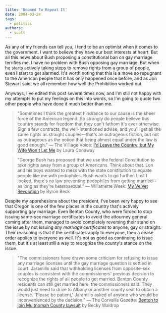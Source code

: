 ```yaml
---
title: 'Doomed To Repeat It'
date: 2004-03-24
tags:
  - politics
authors:
  - scott
---
```


As any of my friends can tell you, I tend to be an optimist when it comes to the government. I want to believe they have our best interests at heart. But all this news about Bush proposing a constitutional ban on gay marriage terrifies me. I have no problem with Bush opposing gay marriage. But when he starts actively taking steps to remove rights from a group of people, even I start to get alarmed. It's worth noting that this is a move so repugnant to the American people that it has only happened once before, and as Jon Stewart said, we all remember how well the Prohibition worked out.

Anyways, I've edited this post several times now, and I'm still not happy with my attempts to put my feelings on this into words, so I'm going to quote two other people who have done it much better than me.

> "Sometimes I think the greatest hindrance to our cause is the sheer force of the American legend. So strongly do people believe this country stands for freedom that they can't fathom it's ever otherwise. Sign a few contracts, the well-intentioned advise, and you'll get all the same rights as straight couples—that's an outrageous fiction, but not as outrageous as the notion that being almost equal under the law is good enough."
> — The Villiage Voice: [I'd Leave the Country, but My Wife Won't Let Me](http://www.villagevoice.com/issues/0409/conaway.php) by Laura Conaway

> "George Bush has proposed that we use the federal Constitution to take rights away from a group of Americans. Think about that. Lon and his boys wanted to mess with the state constitution to equate people like me with pedophiles. Bush wants to go further. Last I looked, there's no law preventing pedophiles from getting married--as long as they're heterosexual."
> — Willamette Week: [My Velvet Revolution](http://www.wweek.com/story.php?story=4879) by Byron Beck

Despite my apprehesions about the president, I've been very happy to see that Oregon is one of the few places in the country that's actively supporting gay marriage. Even Benton County, who were forced to stop issuing same-sex marriage certificates to avoid the attourney general coming after them, managed to avoid completely reversing their stand on the issue by not issuing _any marriage certificates_ to anyone, gay or straight. Their reasoning is that if the certificates apply to everyone, then a cease order applies to everyone as well. It's not as good as continuing to issue them, but it's at least still a way to recognize the county's stance on the issue.

> "The commissioners have drawn some criticism for refusing to issue any marriage licenses until the gay marriage question is settled in court. Jaramillo said that withholding licenses from opposite-sex couples is consistent with the commissioners' previous decision to recognize the rights of all people to get married. Benton County residents can still get married here, the commissioners said. They would just need to drive to Albany or another county seat to obtain a license. 'Please be patient,' Jaramillo asked of anyone who would be inconvenienced by the decision."
> — The Corvallis Gazette: [Benton to join Multnomah County lawsuit](http://www.gazettetimes.com/articles/2004/03/24/news/top_story/fri02.txt) by Becky Waldrop
